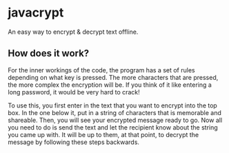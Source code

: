 # javacrypt
An easy way to encrypt & decrypt text offline.

How does it work?
-
For the inner workings of the code, the program has a set of rules depending on what key is pressed.
The more characters that are pressed, the more complex the encryption will be. 
If you think of it like entering a long password, it would be very hard to crack!

To use this, you first enter in the text that you want to encrypt into the top box.
In the one below it, put in a string of characters that is memorable and shareable.
Then, you will see your encrypted message ready to go.
Now all you need to do is send the text and let the recipient know about the string you came up with.
It will be up to them, at that point, to decrypt the message by following these steps backwards.
